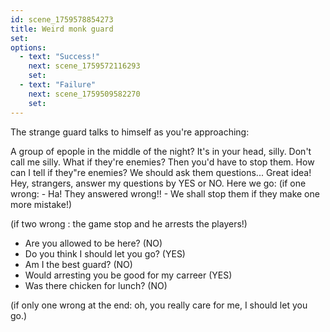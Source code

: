 ```yaml
---
id: scene_1759578854273
title: Weird monk guard
set:
options:
  - text: "Success!"
    next: scene_1759572116293
    set:
  - text: "Failure"
    next: scene_1759509582270
    set:
---
```


The strange guard talks to himself as you're approaching:

A group of epople in the middle of the night?
It's in your head, silly.
Don't call me silly. What if they're enemies?
Then you'd have to stop them.
How can I tell if they"re enemies?
We should ask them questions...
Great idea! Hey, strangers, answer my questions by YES or NO.
Here we go:
(if one wrong: - Ha! They answered wrong!! - We shall stop them if they make one more mistake!)

(if two wrong : the game stop and he arrests the players!)

- Are you allowed to be here? (NO)
- Do you think I should let you go? (YES)
- Am I the best guard? 	(NO)
- Would arresting you be good for my carreer (YES)
- Was there chicken for lunch? (NO)

(if only one wrong at the end: oh, you really care for me, I should let you go.)